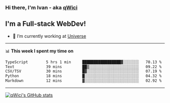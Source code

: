 ### Hi there, I'm Ivan - aka [qWici][website]

## I'm a Full-stack WebDev!
- 🔭 I’m currently working at [Universe][universe]

---

📊 **This week I spent my time on**
<!--START_SECTION:waka-->

```txt
TypeScript        5 hrs 1 min     █████████████████▓░░░░░░░   70.13 %
Text              39 mins         ██▒░░░░░░░░░░░░░░░░░░░░░░   09.22 %
CSV/TSV           30 mins         █▓░░░░░░░░░░░░░░░░░░░░░░░   07.19 %
Python            18 mins         █░░░░░░░░░░░░░░░░░░░░░░░░   04.32 %
Markdown          12 mins         ▓░░░░░░░░░░░░░░░░░░░░░░░░   02.92 %
```

<!--END_SECTION:waka-->

---

[![qWici's GitHub stats](https://github-readme-stats.vercel.app/api?username=qWici)](https://github.com/qWici/github-readme-stats)

[website]: https://devkucher.com
[twitter]: https://twitter.com/KucherDev
[linkedin]: https://www.linkedin.com/in/ivankucher
[universe]: https://universeapps.limited
